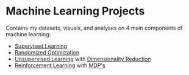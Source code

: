 # Machine Learning Projects
Contains my datasets, visuals, and analyses on 4 main components of machine learning:
  * [Supervised Learning](http://en.wikipedia.org/wiki/Supervised_learning)
  * [Randomized Optimization](http://en.wikipedia.org/wiki/Random_optimization)
  * [Unsupervised Learning](http://en.wikipedia.org/wiki/Unsupervised_learning) with [Dimensionality Reduction](http://en.wikipedia.org/wiki/Dimensionality_reduction)
  * [Reinforcement Learning](http://en.wikipedia.org/wiki/Reinforcement_learning) with [MDP's](http://en.wikipedia.org/wiki/Markov_decision_process)
  

